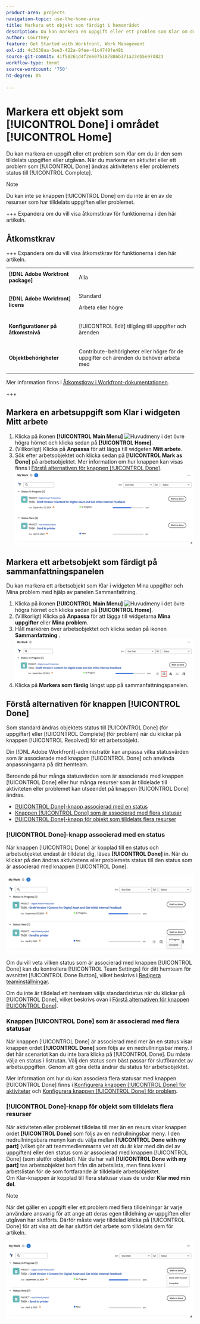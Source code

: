 ```yaml
---
product-area: projects
navigation-topic: use-the-home-area
title: Markera ett objekt som färdigt i hemområdet
description: Du kan markera en uppgift eller ett problem som Klar om du är den som tilldelats uppgiften eller utgåvan. När du markerar en uppgift eller ett problem som Klar ändras aktivitetens eller problemets status till Fullständig.
author: Courtney
feature: Get Started with Workfront, Work Management
exl-id: 4c3638aa-5ee3-422a-9fee-41c4749fe48b
source-git-commit: 41f58261d4f2e6075187886b371a23eb5e97d823
workflow-type: tm+mt
source-wordcount: '750'
ht-degree: 0%

---
```


# Markera ett objekt som [!UICONTROL Done] i området [!UICONTROL Home]

Du kan markera en uppgift eller ett problem som Klar om du är den som tilldelats uppgiften eller utgåvan. När du markerar en aktivitet eller ett problem som [!UICONTROL Done] ändras aktivitetens eller problemets status till [!UICONTROL Complete].

>[!NOTE]
>
>Du kan inte se knappen [!UICONTROL Done] om du inte är en av de resurser som har tilldelats uppgiften eller problemet.

+++ Expandera om du vill visa åtkomstkrav för funktionerna i den här artikeln.

## Åtkomstkrav

+++ Expandera om du vill visa åtkomstkrav för funktionerna i den här artikeln. 

<table style="table-layout:auto"> 
 <col> 
 </col> 
 <col> 
 </col> 
 <tbody> 
  <tr> 
   <td role="rowheader"><strong>[!DNL Adobe Workfront package]</strong></td> 
   <td> <p>Alla</p> </td> 
  </tr> 
  <tr> 
   <td role="rowheader"><strong>[!DNL Adobe Workfront] licens</strong></td> 
   <td> 
   <p>Standard</p>
   <p>Arbeta eller högre</p> </td> 
  </tr> 
  <tr> 
   <td role="rowheader"><strong>Konfigurationer på åtkomstnivå</strong></td> 
   <td> <p>[!UICONTROL Edit] tillgång till uppgifter och ärenden</p></td> 
  </tr> 
  <tr> 
   <td role="rowheader"><strong>Objektbehörigheter</strong></td> 
   <td> <p>Contribute-behörigheter eller högre för de uppgifter och ärenden du behöver arbeta med</p></td> 
  </tr> 
 </tbody> 
</table>

Mer information finns i [Åtkomstkrav i Workfront-dokumentationen](/help/quicksilver/administration-and-setup/add-users/access-levels-and-object-permissions/access-level-requirements-in-documentation.md).

+++

## Markera en arbetsuppgift som Klar i widgeten Mitt arbete

1. Klicka på ikonen **[!UICONTROL Main Menu]** ![Huvudmeny](assets/main-menu-icon.png) i det övre högra hörnet och klicka sedan på **[!UICONTROL Home]**.
1. (Villkorligt) Klicka på **Anpassa** för att lägga till widgeten **Mitt arbete**.
1. Sök efter arbetsobjektet och klicka sedan på **[!UICONTROL Mark as Done]** på arbetsobjektet.
Mer information om hur knappen kan visas finns i [Förstå alternativen för knappen [!UICONTROL Done]](#understand-the-options-of-the-done-button).
   ![Märk mitt arbete som färdigt](assets/my-work-done.png)


## Markera ett arbetsobjekt som färdigt på sammanfattningspanelen

Du kan markera ett arbetsobjekt som Klar i widgeten Mina uppgifter och Mina problem med hjälp av panelen Sammanfattning.

1. Klicka på ikonen **[!UICONTROL Main Menu]** ![Huvudmeny](assets/main-menu-icon.png) i det övre högra hörnet och klicka sedan på **[!UICONTROL Home]**.
1. (Villkorligt) Klicka på **Anpassa** för att lägga till widgetarna **Mina uppgifter** eller **Mina problem**.
1. Håll markören över arbetsobjektet och klicka sedan på ikonen **Sammanfattning** .
   ![Öppna sammanfattning](assets/open-summary-new-home.png)
1. Klicka på **Markera som färdig** längst upp på sammanfattningspanelen.


## Förstå alternativen för knappen [!UICONTROL Done]

Som standard ändras objektets status till [!UICONTROL Done] (för uppgifter) eller [!UICONTROL Complete] (för problem) när du klickar på knappen [!UICONTROL Resolved] för ett arbetsobjekt.

Din [!DNL Adobe Workfront]-administratör kan anpassa vilka statusvärden som är associerade med knappen [!UICONTROL Done] och använda anpassningarna på ditt hemteam.

Beroende på hur många statusvärden som är associerade med knappen [!UICONTROL Done] eller hur många resurser som är tilldelade till aktiviteten eller problemet kan utseendet på knappen [!UICONTROL Done] ändras.

* [[!UICONTROL Done]-knapp associerad med en status](#done-button-associated-with-one-status)
* [Knappen [!UICONTROL Done] som är associerad med flera statusar](#done-button-associated-with-multiple-statuses)
* [[!UICONTROL Done]-knapp för objekt som tilldelats flera resurser](#done-button-for-items-assigned-to-multiple-resources)

### [!UICONTROL Done]-knapp associerad med en status

När knappen [!UICONTROL Done] är kopplad till en status och arbetsobjektet endast är tilldelat dig, läses **[!UICONTROL Done]** in. När du klickar på den ändras aktivitetens eller problemets status till den status som är associerad med knappen [!UICONTROL Done].

![Klar](assets/done-button-status.png)

Om du vill veta vilken status som är associerad med knappen [!UICONTROL Done] kan du kontrollera [!UICONTROL Team Settings] för ditt hemteam för avsnittet [!UICONTROL Done Button], vilket beskrivs i [Redigera teaminställningar](../../../people-teams-and-groups/create-and-manage-teams/edit-team-settings.md).

Om du inte är tilldelad ett hemteam väljs standardstatus när du klickar på [!UICONTROL Done], vilket beskrivs ovan i [Förstå alternativen för knappen [!UICONTROL Done]](#understand-the-options-of-the-done-button).

### Knappen [!UICONTROL Done] som är associerad med flera statusar

När knappen [!UICONTROL Done] är associerad med mer än en status visar knappen ordet **[!UICONTROL Done]** som följs av en nedrullningsbar meny. I det här scenariot kan du inte bara klicka på [!UICONTROL Done]. Du måste välja en status i listrutan. Välj den status som bäst passar för slutförandet av arbetsuppgiften. Genom att göra detta ändrar du status för arbetsobjektet.

Mer information om hur du kan associera flera statusar med knappen [!UICONTROL Done] finns i [Konfigurera knappen [!UICONTROL Done] för aktiviteter](../../../people-teams-and-groups/create-and-manage-teams/configure-the-done-button-for-tasks.md) och [Konfigurera knappen [!UICONTROL Done] för problem](../../../people-teams-and-groups/create-and-manage-teams/configure-the-done-button-for-issues.md).

### [!UICONTROL Done]-knapp för objekt som tilldelats flera resurser

När aktiviteten eller problemet tilldelas till mer än en resurs visar knappen ordet **[!UICONTROL Done]** som följs av en nedrullningsbar meny. I den nedrullningsbara menyn kan du välja mellan **[!UICONTROL Done with my part]** (vilket gör att teammedlemmarna vet att du är klar med din del av uppgiften) eller den status som är associerad med knappen [!UICONTROL Done] (som slutför objektet). När du har valt **[!UICONTROL Done with my part]** tas arbetsobjektet bort från din arbetslista, men finns kvar i arbetslistan för de som fortfarande är tilldelade arbetsobjektet.\
Om Klar-knappen är kopplad till flera statusar visas de under **Klar med min del**.

>[!NOTE]
>
>När det gäller en uppgift eller ett problem med flera tilldelningar är varje användare ansvarig för att ange att deras egen tilldelning av uppgiften eller utgåvan har slutförts. Därför måste varje tilldelad klicka på [!UICONTROL Done] för att visa att de har slutfört det arbete som tilldelats dem för artikeln.

![Klar med min del](assets/done-with-my-part.png)

